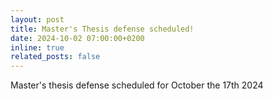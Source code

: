 ```yaml
---
layout: post
title: Master's Thesis defense scheduled!
date: 2024-10-02 07:00:00+0200
inline: true
related_posts: false
---
```


Master's thesis defense scheduled for October the 17th 2024
